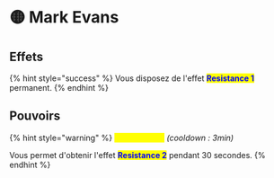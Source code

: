 # 🟡 Mark Evans

## Effets

{% hint style="success" %}
Vous disposez de l'effet <mark style="color:blue;">**Resistance 1**</mark> permanent.
{% endhint %}

## Pouvoirs

{% hint style="warning" %}
<mark style="color:yellow;">**Main Céleste**</mark> _(cooldown : 3min)_

Vous permet d'obtenir l'effet <mark style="color:blue;">**Resistance 2**</mark> pendant 30 secondes.
{% endhint %}
